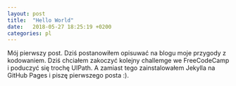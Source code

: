 ```yaml
---
layout: post
title:  "Hello World"
date:   2018-05-27 18:25:19 +0200
categories: pl
---
```

Mój pierwszy post.
Dziś postanowiłem opisuwać na blogu moje przygody z kodowaniem.
Dziś chciałem zakoczyć kolejny challemge we FreeCodeCamp i poduczyć się trochę UIPath.
A zamiast tego zainstalowałem Jekylla na GitHub Pages i piszę pierwszego posta :).
